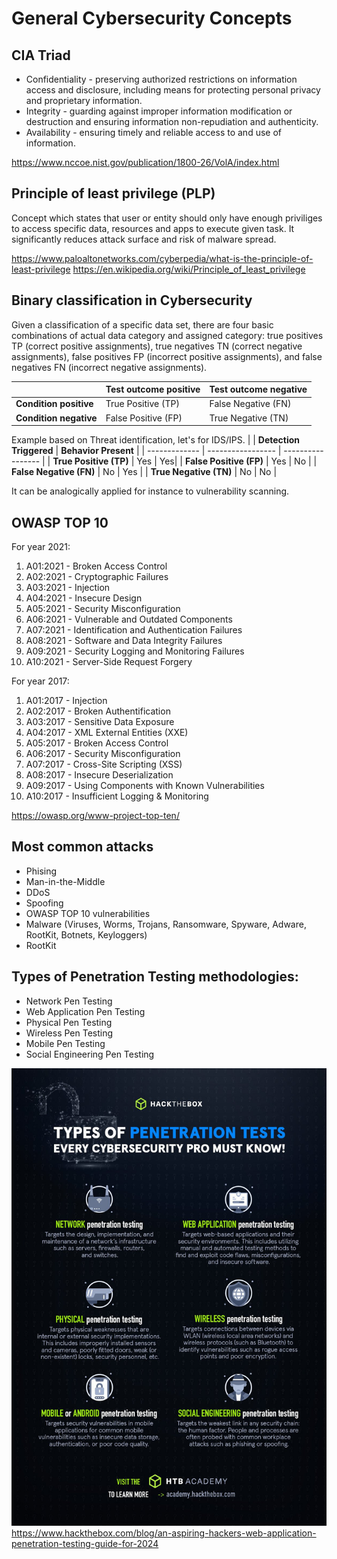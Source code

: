 # General Cybersecurity Concepts

## CIA Triad
- Confidentiality - preserving authorized restrictions on information access and disclosure, including means for protecting personal privacy and proprietary information.
- Integrity - guarding against improper information modification or destruction and ensuring information non-repudiation and authenticity.
- Availability - ensuring timely and reliable access to and use of information.

https://www.nccoe.nist.gov/publication/1800-26/VolA/index.html

## Principle of least privilege (PLP)
Concept which states that user or entity should only have enough priviliges to access specific data, resources
and apps to execute given task. 
It significantly reduces attack surface and risk of malware spread. 

https://www.paloaltonetworks.com/cyberpedia/what-is-the-principle-of-least-privilege
https://en.wikipedia.org/wiki/Principle_of_least_privilege

## Binary classification in Cybersecurity
Given a classification of a specific data set, there are four basic combinations of actual data category and assigned category: true positives TP (correct positive assignments), true negatives TN (correct negative assignments), false positives FP (incorrect positive assignments), and false negatives FN (incorrect negative assignments).

|               | **Test outcome positive**      | **Test outcome negative**      |
| ------------- | ----------------- | ----------------- |
| **Condition positive**| True Positive (TP) | False Negative (FN)|
| **Condition negative**     | False Positive (FP)| True Negative (TN) |


Example based on Threat identification, let's for IDS/IPS.
|               | **Detection Triggered**      | **Behavior Present**      |
| ------------- | ----------------- | ----------------- |
| **True Positive (TP)**    | Yes | Yes|
| **False Positive (FP)**     | Yes | No |
| **False Negative (FN)**    | No | Yes |
| **True Negative (TN)**     | No | No |


It can be analogically applied for instance to vulnerability scanning.

## OWASP TOP 10
For year 2021:
1. A01:2021 - Broken Access Control
2. A02:2021 - Cryptographic Failures
3. A03:2021 - Injection
4. A04:2021 - Insecure Design
5. A05:2021 - Security Misconfiguration
6. A06:2021 - Vulnerable and Outdated Components
7. A07:2021 - Identification and Authentication Failures
8. A08:2021 - Software and Data Integrity Failures
9. A09:2021 - Security Logging and Monitoring Failures 
10. A10:2021 - Server-Side Request Forgery 

For year 2017:
1. A01:2017 - Injection
2. A02:2017 - Broken Authentification
3. A03:2017 - Sensitive Data Exposure
4. A04:2017 - XML External Entities (XXE)
5. A05:2017 - Broken Access Control
6. A06:2017 - Security Misconfiguration
7. A07:2017 - Cross-Site Scripting (XSS)
8. A08:2017 - Insecure Deserialization
9. A09:2017 - Using Components with Known Vulnerabilities
10. A10:2017 - Insufficient Logging & Monitoring

https://owasp.org/www-project-top-ten/

## Most common attacks
- Phising
- Man-in-the-Middle
- DDoS
- Spoofing
- OWASP TOP 10 vulnerabilities
- Malware (Viruses, Worms, Trojans, Ransomware, Spyware, Adware, RootKit, Botnets, Keyloggers)
- RootKit

## Types of Penetration Testing methodologies:
- Network Pen Testing 
- Web Application Pen Testing
- Physical Pen Testing
- Wireless Pen Testing
- Mobile Pen Testing
- Social Engineering Pen Testing

![HTB_Pen_Testings](/xyz_resources_n_images/HackTheBoxPentests.jpg)
https://www.hackthebox.com/blog/an-aspiring-hackers-web-application-penetration-testing-guide-for-2024
